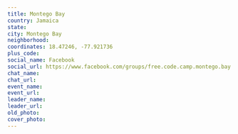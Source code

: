 ```yaml
---
title: Montego Bay
country: Jamaica
state: 
city: Montego Bay
neighborhood: 
coordinates: 18.47246, -77.921736
plus_code:
social_name: Facebook
social_url: https://www.facebook.com/groups/free.code.camp.montego.bay
chat_name:
chat_url:
event_name:
event_url:
leader_name:
leader_url:
old_photo: 
cover_photo:
---
```

